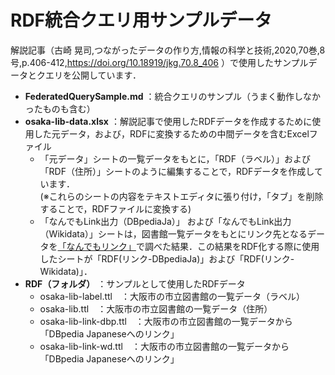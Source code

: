 # RDF統合クエリ用サンプルデータ
解説記事（古崎 晃司,つながったデータの作り方,情報の科学と技術,2020,70巻,8号,p.406-412,https://doi.org/10.18919/jkg.70.8_406 ）で使用したサンプルデータとクエリを公開しています．  
- **FederatedQuerySample.md** ：統合クエリのサンプル（うまく動作しなかったものも含む）
- **osaka-lib-data.xlsx** ：解説記事で使用したRDFデータを作成するために使用した元データ，および，RDFに変換するための中間データを含むExcelファイル
  - 「元データ」シートの一覧データをもとに，「RDF（ラベル）」および「RDF（住所）」シートのように編集することで，RDFデータを作成しています．  
  (※これらのシートの内容をテキストエディタに張り付け，「タブ」を削除することで，RDFファイルに変換する)
  - 「なんでもLink出力（DBpediaJa）」 および「なんでもLink出力（Wikidata）」シートは，図書館一覧データをもとにリンク先となるデータを[「なんでもリンク」](http://link.lodosaka.jp/)で調べた結果．この結果をRDF化する際に使用したシートが「RDF(リンク-DBpediaJa)」および「RDF(リンク-Wikidata)」．
- **RDF（フォルダ）** ：サンプルとして使用したRDFデータ
  - osaka-lib-label.ttl　：大阪市の市立図書館の一覧データ（ラベル）
  - osaka-lib.ttl　：大阪市の市立図書館の一覧データ（住所）
  - osaka-lib-link-dbp.ttl　：大阪市の市立図書館の一覧データから「DBpedia Japaneseへのリンク」
  - osaka-lib-link-wd.ttl　：大阪市の市立図書館の一覧データから「DBpedia Japaneseへのリンク」

